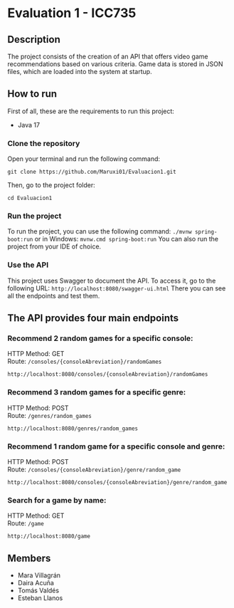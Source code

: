 # Evaluation 1 - ICC735

## Description
The project consists of the creation of an API that offers video game recommendations based on various criteria. Game data is stored in JSON files, which are loaded into the system at startup.

## How to run
First of all, these are the requirements to run this project:
- Java 17

### Clone the repository
Open your terminal and run the following command: <br>
````shell
git clone https://github.com/Maruxi01/Evaluacion1.git
````
Then, go to the project folder: 
````shell
cd Evaluacion1
````

### Run the project
To run the project, you can use the following command:
`./mvnw spring-boot:run`
or in Windows:
`mvnw.cmd spring-boot:run`
You can also run the project from your IDE of choice.

### Use the API
This project uses Swagger to document the API. To access it, go to the following URL:
`http://localhost:8080/swagger-ui.html`
There you can see all the endpoints and test them.


## The API provides four main endpoints

### Recommend 2 random games for a specific console: 
HTTP Method: GET <br>
Route: `/consoles/{consoleAbreviation}/randomGames` 
````shell
http://localhost:8080/consoles/{consoleAbreviation}/randomGames
````

### Recommend 3 random games for a specific genre:
HTTP Method: POST <br>
Route: `/genres/random_games` 
````shell
http://localhost:8080/genres/random_games
````

### Recommend 1 random game for a specific console and genre: 
HTTP Method: POST <br>
Route: `/consoles/{consoleAbreviation}/genre/random_game`
````shell
http://localhost:8080/consoles/{consoleAbreviation}/genre/random_game
````
### Search for a game by name:
HTTP Method: GET <br>
Route: `/game`
````shell
http://localhost:8080/game
````

## Members
- Mara Villagrán
- Daira Acuña
- Tomás Valdés
- Esteban Llanos
